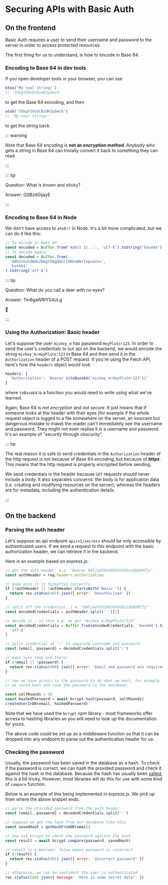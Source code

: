 # Securing APIs with Basic Auth

## On the frontend

Basic Auth requires a user to send their username and password to the server in
order to access protected resources.

The first thing for us to understand, is how to encode in Base 64.

### Encoding to Base 64 in dev tools

If you open developer tools in your browser, you can use

```js
btoa('My cool string!')
// 'TXkgY29vbCBzdHJpbmch'
```

to get the Base 64 encoding, and then

```js
atob('TXkgY29vbCBzdHJpbmch')
// 'My cool string!'
```

to get the string back.

::: warning

Note that Base 64 encoding is **not an encryption method**. Anybody who gets a
string in Base 64 can trivially convert it back to something they can read.

:::

::: tip

Question: What is brown and sticky?

Answer: QSBzdGljayE

:::

### Encoding to Base 64 in Node

We don't have access to `atob()` in Node. It's a bit more complicated, but we
can do it like this:

```js
// To encode in Base 64:
const encoded = Buffer.from('Admit it...', 'utf-8').toString('base64')
// To decode again:
const decoded = Buffer.from(
  'eW91IGxhdWdoZWQgYXQgdGhlIHN0aWNrIGpva2U=',
  'base64'
).toString('utf-8')
```

::: tip

Question: What do you call a deer with no eyes?

Answer: Tm8gaWRlYS4uLg

:rofl:

:::

### Using the Authorization: Basic header

Let's suppose the user `mickey_m` has password `HeyPluto!123`. In order to send
the user's credentials to our api on the backend, we would encode the string
`mickey_m:HeyPluto!123` in Base 64 and then send it in the `Authorization`
header of a POST request. If you're using the Fetch API, here's how the
`headers` object would look

```js
headers: {
  'Authorization': `Bearer ${toBase64('mickey_m:HeyPluto!123')}`
}
```

where `toBase64` is a function you would need to write using what we've learned.

Again, Base 64 is _not encryption_ and _not secure_. It just means that if
someone looks at the header with their eyes (for example if the whole request
object is logged to a file somewhere on the server, an innocent but dangerous
mistake to make) the reader can't immediately see the username and password.
They might not even realise it _is_ a username and password. It's an example of
"security through obscurity".

::: tip

The real reason it is safe to send credentials in the `Authorization` header of
the http request is not because of Base 64 encoding, but because of **https**.
This means that the http request is properly encrypted before sending.

We send credentials in the header because `GET` requests should never include a
body. It also separates concerns: the body is for application data (i.e.
creating and modifying resources on the server); whereas the headers are for
metadata, including the authentication details.

:::

## On the backend

### Parsing the auth header

Let's suppose an api endpoint `api/v1/secrets` should be only accessible by
authenticated users. If we send a request to this endpoint with the basic
authorization header, we can retrieve it in the backend.

Here is an example based on express.js:

```js
// get the auth header, e.g. "Bearer bWlja2V5X206SGV5UGx1dG8hMTIz"
const authHeader = req.headers.authorization

// make sure it is formatted correctly
if (!authHeader || !authHeader.startsWith('Basic ')) {
  return res.status(401).json({ error: 'Unauthorized' })
}

// split off the credential, i.e. "bWlja2V5X206SGV5UGx1dG8hMTIz"
const encodedCredentials = authHeader.split(' ')[1]

// decode it - in this e.g. we get "mickey_m:HeyPluto!123"
const decodedCredentials = Buffer.from(encodedCredentials, 'base64').toString(
  'utf-8'
)

// split credential at ":" to separate username and password
const [email, password] = decodedCredentials.split(':')

// make sure they are there!
if (!email || !password) {
  return res.status(400).json({ error: 'Email and password are required' })
}

// now we have access to the password to do what we want, for example
// we could hash and save the password in the database:

const saltRounds = 10
const hashedPassword = await bcrypt.hash(password, saltRounds)
createUserInDB(email, hashedPassword)
```

Note that we have used the `bcrypt` npm library - most frameworks offer access
to hashing libraries so you will need to look up the documentation for yours.

The above code could be set up as a middleware function so that it can be
dropped into any endpoint to parse out the authentication header for us.

### Checking the password

Usually, the password has been saved in the database as a hash. To check if the
password is correct, we can hash the provided password and check it against the
hash in the database. Because the hash has usually been
[salted](/backend/hashing#salting), this is a bit tricky. However, most
libraries will do this for use with some kind of `compare` function.

Below is an example of this being implemented in express.js. We pick up from
where the above snippet ends.

```js
// parse the provided password from the auth header
const [email, password] = decodedCredentials.split(':')

// suppose we get the hash from our database like this
const savedHash = getHashFromDB(email)

// now use bcrypt to check the password against the hash
const result = await bcrypt.compare(password, savedHash)

// result is a boolean: false means password is incorrect
if (!result) {
  return res.status(401).json({ error: 'Incorrect password' })
}

// otherwise, we can be confident the user is authenticated
res.status(200).json({ message: 'Here is some secret data!' })
```
